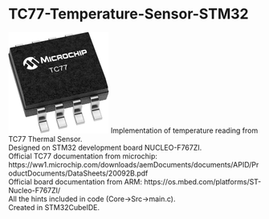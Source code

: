 # TC77-Temperature-Sensor-STM32
<img src="img/TC77-C2X-Regular.jpg" width="200" height="201">
Implementation of temperature reading from TC77 Thermal Sensor. <br />
Designed on STM32 development board NUCLEO-F767ZI. <br />
Official TC77 documentation from microchip: https://ww1.microchip.com/downloads/aemDocuments/documents/APID/ProductDocuments/DataSheets/20092B.pdf <br />
Official board documentation from ARM: https://os.mbed.com/platforms/ST-Nucleo-F767ZI/ <br />
All the hints included in code (Core->Src->main.c). <br />
Created in STM32CubeIDE.
